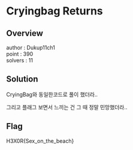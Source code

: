 # Cryingbag Returns

## Overview

author : Dukup11ch1  
point : 390  
solvers : 11  

## Solution

CryingBag와 동일한코드로 풀이 했더라..

그리고 플래그 보면서 느끼는 건 그 때 정말 민망했더라..

## Flag
H3X0R{Sex_on_the_beach}